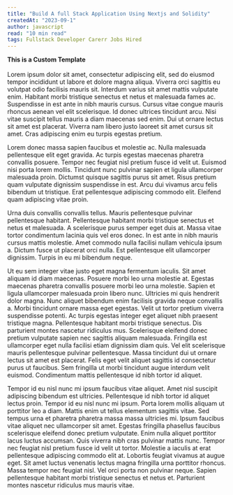 ```yaml
---
title: "Build A full Stack Application Using Nextjs and Solidity"
createdAt: "2023-09-1"
author: javascript
read: "10 min read"
tags: Fullstack Developer Carerr Jobs Hired
---
```


**This is a Custom Template** <br>
\
Lorem ipsum dolor sit amet, consectetur adipiscing elit, sed do eiusmod tempor incididunt ut labore et dolore magna aliqua. Viverra orci sagittis eu volutpat odio facilisis mauris sit. Interdum varius sit amet mattis vulputate enim. Habitant morbi tristique senectus et netus et malesuada fames ac. Suspendisse in est ante in nibh mauris cursus. Cursus vitae congue mauris rhoncus aenean vel elit scelerisque. Id donec ultrices tincidunt arcu. Nisi vitae suscipit tellus mauris a diam maecenas sed enim. Dui ut ornare lectus sit amet est placerat. Viverra nam libero justo laoreet sit amet cursus sit amet. Cras adipiscing enim eu turpis egestas pretium.

Lorem donec massa sapien faucibus et molestie ac. Nulla malesuada pellentesque elit eget gravida. Ac turpis egestas maecenas pharetra convallis posuere. Tempor nec feugiat nisl pretium fusce id velit ut. Euismod nisi porta lorem mollis. Tincidunt nunc pulvinar sapien et ligula ullamcorper malesuada proin. Dictumst quisque sagittis purus sit amet. Risus pretium quam vulputate dignissim suspendisse in est. Arcu dui vivamus arcu felis bibendum ut tristique. Erat pellentesque adipiscing commodo elit. Eleifend quam adipiscing vitae proin.

Urna duis convallis convallis tellus. Mauris pellentesque pulvinar pellentesque habitant. Pellentesque habitant morbi tristique senectus et netus et malesuada. A scelerisque purus semper eget duis at. Massa vitae tortor condimentum lacinia quis vel eros donec. In est ante in nibh mauris cursus mattis molestie. Amet commodo nulla facilisi nullam vehicula ipsum a. Dictum fusce ut placerat orci nulla. Est pellentesque elit ullamcorper dignissim. Turpis in eu mi bibendum neque.

Ut eu sem integer vitae justo eget magna fermentum iaculis. Sit amet aliquam id diam maecenas. Posuere morbi leo urna molestie at. Egestas maecenas pharetra convallis posuere morbi leo urna molestie. Sapien et ligula ullamcorper malesuada proin libero nunc. Ultricies mi quis hendrerit dolor magna. Nunc aliquet bibendum enim facilisis gravida neque convallis a. Morbi tincidunt ornare massa eget egestas. Velit ut tortor pretium viverra suspendisse potenti. Ac turpis egestas integer eget aliquet nibh praesent tristique magna. Pellentesque habitant morbi tristique senectus. Dis parturient montes nascetur ridiculus mus. Scelerisque eleifend donec pretium vulputate sapien nec sagittis aliquam malesuada. Fringilla est ullamcorper eget nulla facilisi etiam dignissim diam quis. Vel elit scelerisque mauris pellentesque pulvinar pellentesque. Massa tincidunt dui ut ornare lectus sit amet est placerat. Felis eget velit aliquet sagittis id consectetur purus ut faucibus. Sem fringilla ut morbi tincidunt augue interdum velit euismod. Condimentum mattis pellentesque id nibh tortor id aliquet.

Tempor id eu nisl nunc mi ipsum faucibus vitae aliquet. Amet nisl suscipit adipiscing bibendum est ultricies. Pellentesque id nibh tortor id aliquet lectus proin. Tempor id eu nisl nunc mi ipsum. Porta lorem mollis aliquam ut porttitor leo a diam. Mattis enim ut tellus elementum sagittis vitae. Sed tempus urna et pharetra pharetra massa massa ultricies mi. Ipsum faucibus vitae aliquet nec ullamcorper sit amet. Egestas fringilla phasellus faucibus scelerisque eleifend donec pretium vulputate. Enim nulla aliquet porttitor lacus luctus accumsan. Quis viverra nibh cras pulvinar mattis nunc. Tempor nec feugiat nisl pretium fusce id velit ut tortor. Molestie a iaculis at erat pellentesque adipiscing commodo elit at. Lobortis feugiat vivamus at augue eget. Sit amet luctus venenatis lectus magna fringilla urna porttitor rhoncus. Massa tempor nec feugiat nisl. Vel orci porta non pulvinar neque. Sapien pellentesque habitant morbi tristique senectus et netus et. Parturient montes nascetur ridiculus mus mauris vitae.